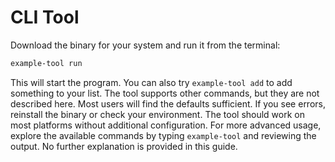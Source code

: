 # CLI Tool

Download the binary for your system and run it from the terminal:

```bash
example-tool run
```

This will start the program. You can also try `example-tool add` to add something to your list. The tool supports other commands, but they are not described here. Most users will find the defaults sufficient. If you see errors, reinstall the binary or check your environment. The tool should work on most platforms without additional configuration. For more advanced usage, explore the available commands by typing `example-tool` and reviewing the output. No further explanation is provided in this guide.
